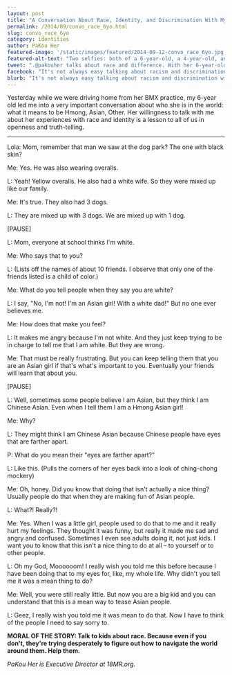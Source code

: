 ```yaml
---
layout: post
title: "A Conversation About Race, Identity, and Discrimination With My 6-Year Old"
permalink: /2014/09/convo_race_6yo.html
slug: convo_race_6yo
category: identities
author: PaKou Her
featured-image: '/static/images/featured/2014-09-12-convo_race_6yo.jpg'
featured-alt-text: "Two selfies: both of a 6-year-old, a 4-year-old, and an adult with glasses and red lipstick. In the top image, they gaze seriously at the camera. In the second, they grin with open mouths, like they just heard a hilarious joke."
tweet: ".@pakouher talks about race and difference. With her 6-year-old. "
facebook: "It's not always easy talking about racism and discrimination with young children. PaKou Her, 18MR Campaign Director, shares one such conversation with her own child."
blurb: "It's not always easy talking about racism and discrimination with young children. PaKou Her, 18MR Campaign Director, shares one such conversation with her own child. Her willingness to talk with me about her experiences with race and identity is a lesson to all of us in openness and truth-telling."
---
```


Yesterday while we were driving home from her BMX practice, my 6-year old led me into a very important conversation about who she is in the world: what it means to be Hmong, Asian, Other. Her willingness to talk with me about her experiences with race and identity is a lesson to all of us in openness and truth-telling.

* * *

Lola: Mom, remember that man we saw at the dog park? The one with black skin?

Me: Yes. He was also wearing overalls.

L: Yeah! Yellow overalls. He also had a white wife. So they were mixed up like our family.

Me: It's true. They also had 3 dogs.

L: They are mixed up with 3 dogs. We are mixed up with 1 dog.

[PAUSE]

L: Mom, everyone at school thinks I'm white.

Me: Who says that to you?

L: (Lists off the names of about 10 friends. I observe that only one of the friends listed is a child of color.)

Me: What do you tell people when they say you are white?

L: I say, "No, I'm not! I'm an Asian girl! With a white dad!" But no one ever believes me.

Me: How does that make you feel?

L: It makes me angry because I'm not white. And they just keep trying to be in charge to tell me that I am white. But they are wrong.

Me: That must be really frustrating. But you can keep telling them that you are an Asian girl if that's what's important to you. Eventually your friends will learn that about you.

[PAUSE]

L: Well, sometimes some people believe I am Asian, but they think I am Chinese Asian. Even when I tell them I am a Hmong Asian girl!

Me: Why?

L: They might think I am Chinese Asian because Chinese people have eyes that are farther apart.

P: What do you mean their "eyes are farther apart?"

L: Like this. (Pulls the corners of her eyes back into a look of ching-chong mockery)

Me: Oh, honey. Did you know that doing that isn't actually a nice thing? Usually people do that when they are making fun of Asian people.

L: What?! Really?!

Me: Yes. When I was a little girl, people used to do that to me and it really hurt my feelings. They thought it was funny, but really it made me sad and angry and confused. Sometimes I even see adults doing it, not just kids. I want you to know that this isn't a nice thing to do at all – to yourself or to other people.

L: Oh my God, Moooooom! I really wish you told me this before because I have been doing that to my eyes for, like, my whole life. Why didn't you tell me it was a mean thing to do?

Me: Well, you were still really little. But now you are a big kid and you can understand that this is a mean way to tease Asian people.

L: Geez, I really wish you told me it was mean to do that. Now I have to think of the people I need to say sorry to.

__MORAL OF THE STORY: Talk to kids about race. Because even if you don't, they're trying desperately to figure out how to navigate the world around them. Help them.__

_PaKou Her is Executive Director at 18MR.org._
